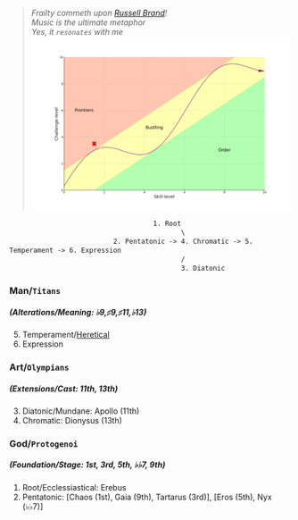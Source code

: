 > *Frailty commeth upon [Russell Brand](https://www.youtube.com/watch?v=ai9f0Vbfwg0)!*     
*Music is the ultimate metaphor*       
*Yes, it `resonates` with me*
![](frontier.png)  

 
 > 
 
                                        1. Root
                                               \
                              2. Pentatonic -> 4. Chromatic -> 5. Temperament -> 6. Expression
                                               /
                                               3. Diatonic



### Man/`Titans`
##### (Alterations/Meaning: ♭9,♯9,♯11,♭13) 
5. Temperament/[Heretical](https://www.gutenberg.org/cache/epub/27458/pg27458-images.html)
6. Expression
### Art/`Olympians`
##### (Extensions/Cast: 11th, 13th)
3. Diatonic/Mundane: Apollo (11th)
4. Chromatic: Dionysus (13th)
### God/`Protogenoi`
##### (Foundation/Stage: 1st, 3rd, 5th, ♭♭7, 9th)
1. Root/Ecclessiastical: Erebus
2. Pentatonic: [Chaos (1st), Gaia (9th), Tartarus (3rd)], [Eros (5th), Nyx (♭♭7)]




